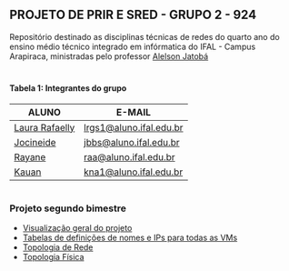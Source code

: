 ## PROJETO DE PRIR E SRED - GRUPO 2 - 924

Repositório destinado as disciplinas técnicas de redes do quarto ano do ensino médio técnico integrado em infórmatica do IFAL - Campus Arapiraca, ministradas pelo professor [Alelson Jatobá](https://github.com/alaelson)

# 

#### Tabela 1: Integrantes do grupo
 
|                    ALUNO                          |          E-MAIL          |
|---------------------------------------------------|--------------------------|
|[Laura Rafaelly](https://github.com/laurargs)      | lrgs1@aluno.ifal.edu.br  | 
|[Jocineide](https://github.com/Jocineidebb)        | jbbs@aluno.ifal.edu.br   | 
|[Rayane](https://github.com/Rayane012)             | raa@aluno.ifal.edu.br    | 
|[Kauan](https://github.com/kauan0nog)              | kna1@aluno.ifal.edu.br   | 

# 

### Projeto segundo bimestre 
- [Visualização geral do projeto](https://github.com/laurargs/TrabalhoRedes/blob/main/Projeto/README.md)
- [Tabelas de definições de nomes e IPs para todas as VMs](https://github.com/laurargs/TrabalhoRedes/blob/main/Tabelas.md)
- [Topologia de Rede](https://github.com/laurargs/TrabalhoRedes/blob/main/Topologia%20de%20Rede.md)
- [Topologia Física]()

#

